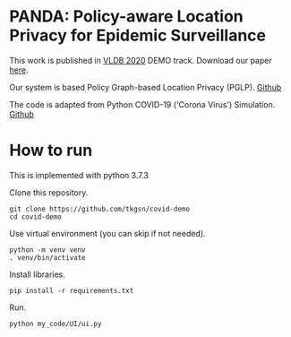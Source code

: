 # PANDA: Policy-aware Location Privacy for Epidemic Surveillance 

This work is published in [VLDB 2020](https://vldb2020.org/) DEMO track.  Download our paper [here](http://www.vldb.org/pvldb/vol13/p3001-cao.pdf).



Our system is based Policy Graph-based Location Privacy (PGLP). [Github](https://github.com/tkgsn/PGLP)

The code is adapted from Python COVID-19 ('Corona Virus') Simulation. [Github](https://github.com/paulvangentcom/python_corona_simulation/)



# How to run
This is implemented with python 3.7.3

Clone this repository.
```
git clone https://github.com/tkgsn/covid-demo
cd covid-demo
```

Use virtual environment (you can skip if not needed).
```
python -m venv venv
. venv/bin/activate
```

Install libraries.
```
pip install -r requirements.txt
```

Run.
```
python my_code/UI/ui.py
```
